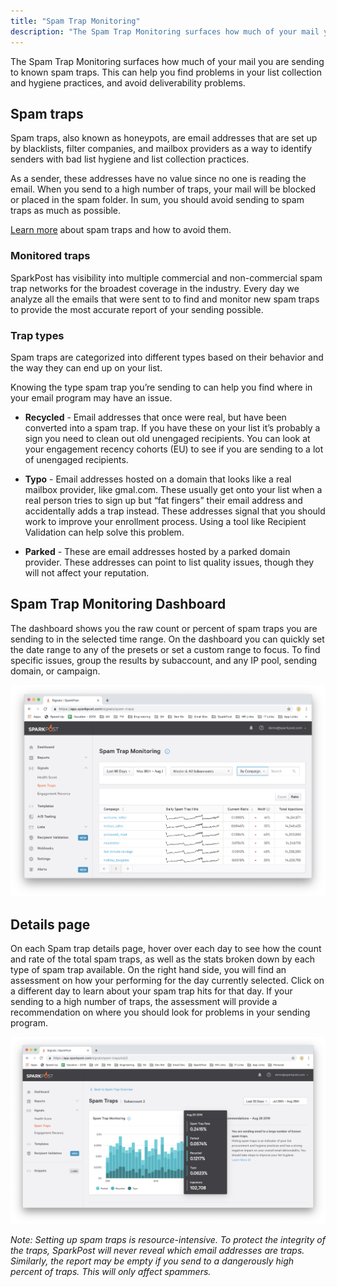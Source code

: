 ```yaml
---
title: "Spam Trap Monitoring"
description: "The Spam Trap Monitoring surfaces how much of your mail you are sending to known spam traps. This can help you find problems in your list collection and hygiene practices, and avoid deliverability problems."
---
```


The Spam Trap Monitoring surfaces how much of your mail you are sending to known spam traps. This can help you find problems in your list collection and hygiene practices, and avoid deliverability problems.

## Spam traps

Spam traps, also known as honeypots, are email addresses that are set up by blacklists, filter companies, and mailbox providers as a way to identify senders with bad list hygiene and list collection practices.

As a sender, these addresses have no value since no one is reading the email. When you send to a high number of traps, your mail will be blocked or placed in the spam folder. In sum, you should avoid sending to spam traps as much as possible.

[Learn more](https://www.sparkpost.com/email-deliverability-guide/spam-traps/) about spam traps and how to avoid them.

### Monitored traps

SparkPost has visibility into multiple commercial and non-commercial spam trap networks for the broadest coverage in the industry. Every day we analyze all the emails that were sent to to find and monitor new spam traps to provide the most accurate report of your sending possible.

### Trap types

Spam traps are categorized into different types based on their behavior and the way they can end up on your list.

Knowing the type spam trap you’re sending to can help you find where in your email program may have an issue.

* **Recycled** - Email addresses that once were real, but have been converted into a spam trap. If you have these on your list it’s probably a sign you need to clean out old unengaged recipients. You can look at your engagement recency cohorts (EU) to see if you are sending to a lot of unengaged recipients.
* **Typo** - Email addresses hosted on a domain that looks like a real mailbox provider, like gmal.com. These usually get onto your list when a real person tries to sign up but “fat fingers” their email address and accidentally adds a trap instead. These addresses signal that you should work to improve your enrollment process. Using a tool like Recipient Validation can help solve this problem.

* **Parked** - These are email addresses hosted by a parked domain provider. These addresses can point to list quality issues, though they will not affect your reputation.


## Spam Trap Monitoring Dashboard

The dashboard shows you the raw count or percent of spam traps you are sending to in the selected time range. On the dashboard you can quickly set the date range to any of the presets or set a custom range to focus. To find specific issues, group the results by subaccount, and any IP pool, sending domain, or campaign.


![Spam Trap Monitoring dashboard](media/spam-traps/dashboard.png)


## Details page

On each Spam trap details page, hover over each day to see how the count and rate of the total spam traps, as well as the stats broken down by each type of spam trap available. On the right hand side, you will find an assessment on how your performing for the day currently selected. Click on a different day to learn about your spam trap hits for that day. If your sending to a high number of traps, the assessment will provide a recommendation on where you should look for problems in your sending program.


![Spam Trap Monitoring details page](media/spam-traps/details.png)


_*Note:* Setting up spam traps is resource-intensive. To protect the integrity of the traps, SparkPost will never reveal which email addresses are traps. Similarly, the report may be empty if you send to a dangerously high percent of traps. This will only affect spammers._
